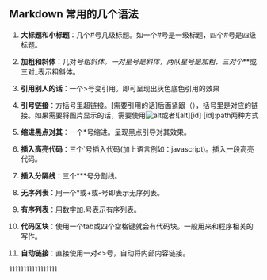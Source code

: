 ## Markdown 常用的几个语法

1. **大标题和小标题**：几个#号几级标题。如一个#号是一级标题，四个#号是四级标题。

2. **加粗和斜体**：几对*号粗斜体。一对星号是斜体，两队星号是加粗，三对个***或三对_表示粗斜体。

3. **引用别人的话**：一个>号变引用。即可呈现出灰色底色引用的效果

4. **引号链接**：方括号里超链接。[需要引用的话]后面紧跟（），括号里是对应的链接。如果需要将图片显示的话，需要使用![alt](path)或者![alt][id] [id]:path两种方式

5. **缩进黑点对其**：一个*号缩进。呈现黑点引导对其效果。

6. **插入高亮代码**：三个`号插入代码(加上语言例如：javascript)。插入一段高亮代码。

7. **插入分隔线**：三个***号分割线。

8. **无序列表**：用一个*或+或-号即表示无序列表。

9. **有序列表**：用数字加.号表示有序列表。

10. **代码区块**：使用一个tab或四个空格键就会有代码块。一般用来和程序相关的写作。

11. **自动链接**：直接使用一对<>号，自动将内部内容链接。

11111111111111111

